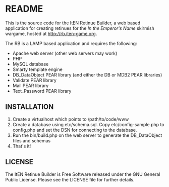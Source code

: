 README
======

This is the source code for the ItEN Retinue Builder, a web based application for creating retinues for the *In the Emperor's Name* skirmish wargame, hosted at http://rb.iten-game.org.

The RB is a LAMP based application and requires the following:

* Apache web server (other web servers may work)
* PHP
* MySQL database
* Smarty template engine
* DB_DataObject PEAR library (and either the DB or MDB2 PEAR libraries)
* Validate PEAR library
* Mail PEAR library
* Text_Password PEAR library

INSTALLATION
------------

1. Create a virtualhost which points to /path/to/code/www
2. Create a database using etc/schema.sql. Copy etc/config-sample.php to config.php and set the DSN for connecting to the database.
3. Run the bin/build.php on the web server to generate the DB_DataObject files and schemas
4. That's it!

LICENSE
-------

The ItEN Retinue Builder is Free Software released under the GNU General Public License. Please see the LICENSE file for further details.
